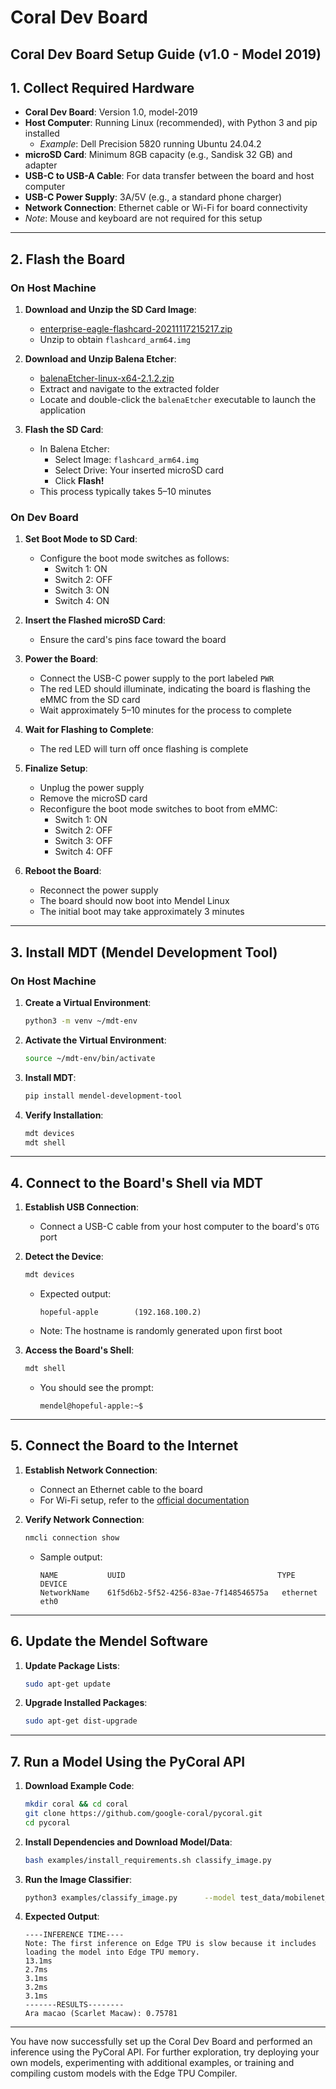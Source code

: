 # Coral Dev Board

## Coral Dev Board Setup Guide (v1.0 - Model 2019)

## 1. Collect Required Hardware

- **Coral Dev Board**: Version 1.0, model-2019  
- **Host Computer**: Running Linux (recommended), with Python 3 and pip installed  
  - _Example_: Dell Precision 5820 running Ubuntu 24.04.2  
- **microSD Card**: Minimum 8GB capacity (e.g., Sandisk 32 GB) and adapter  
- **USB-C to USB-A Cable**: For data transfer between the board and host computer  
- **USB-C Power Supply**: 3A/5V (e.g., a standard phone charger)  
- **Network Connection**: Ethernet cable or Wi-Fi for board connectivity  
- _Note_: Mouse and keyboard are not required for this setup  

---

## 2. Flash the Board

### On Host Machine

1. **Download and Unzip the SD Card Image**:  
   - [enterprise-eagle-flashcard-20211117215217.zip](https://dl.google.com/coral/mendel/enterprise/enterprise-eagle-flashcard-20211117215217.zip)  
   - Unzip to obtain `flashcard_arm64.img`

2. **Download and Unzip Balena Etcher**:  
   - [balenaEtcher-linux-x64-2.1.2.zip](https://github.com/balena-io/etcher/releases/download/v2.1.2/balenaEtcher-linux-x64-2.1.2.zip)  
   - Extract and navigate to the extracted folder  
   - Locate and double-click the `balenaEtcher` executable to launch the application  

3. **Flash the SD Card**:  
   - In Balena Etcher:  
     - Select Image: `flashcard_arm64.img`  
     - Select Drive: Your inserted microSD card  
     - Click **Flash!**  
   - This process typically takes 5–10 minutes  

### On Dev Board

1. **Set Boot Mode to SD Card**:  
   - Configure the boot mode switches as follows:  
     - Switch 1: ON  
     - Switch 2: OFF  
     - Switch 3: ON  
     - Switch 4: ON  

2. **Insert the Flashed microSD Card**:  
   - Ensure the card's pins face toward the board  

3. **Power the Board**:  
   - Connect the USB-C power supply to the port labeled `PWR`  
   - The red LED should illuminate, indicating the board is flashing the eMMC from the SD card  
   - Wait approximately 5–10 minutes for the process to complete  

4. **Wait for Flashing to Complete**:  
   - The red LED will turn off once flashing is complete  

5. **Finalize Setup**:  
   - Unplug the power supply  
   - Remove the microSD card  
   - Reconfigure the boot mode switches to boot from eMMC:  
     - Switch 1: ON  
     - Switch 2: OFF  
     - Switch 3: OFF  
     - Switch 4: OFF  

6. **Reboot the Board**:  
   - Reconnect the power supply  
   - The board should now boot into Mendel Linux  
   - The initial boot may take approximately 3 minutes  

---

## 3. Install MDT (Mendel Development Tool)

### On Host Machine

1. **Create a Virtual Environment**:

   ```bash
   python3 -m venv ~/mdt-env
   ```

2. **Activate the Virtual Environment**:

   ```bash
   source ~/mdt-env/bin/activate
   ```

3. **Install MDT**:

   ```bash
   pip install mendel-development-tool
   ```

4. **Verify Installation**:

   ```bash
   mdt devices
   mdt shell
   ```

---

## 4. Connect to the Board's Shell via MDT

1. **Establish USB Connection**:  
   - Connect a USB-C cable from your host computer to the board's `OTG` port  

2. **Detect the Device**:

   ```bash
   mdt devices
   ```

   - Expected output:

     ```
     hopeful-apple        (192.168.100.2)
     ```

   - Note: The hostname is randomly generated upon first boot  

3. **Access the Board's Shell**:

   ```bash
   mdt shell
   ```

   - You should see the prompt:

     ```
     mendel@hopeful-apple:~$
     ```

---

## 5. Connect the Board to the Internet

1. **Establish Network Connection**:  
   - Connect an Ethernet cable to the board  
   - For Wi-Fi setup, refer to the [official documentation](https://coral.ai/docs/dev-board/get-started/#connect-to-internet)  

2. **Verify Network Connection**:

   ```bash
   nmcli connection show
   ```

   - Sample output:

     ```
     NAME           UUID                                  TYPE       DEVICE
     NetworkName    61f5d6b2-5f52-4256-83ae-7f148546575a   ethernet   eth0
     ```

---

## 6. Update the Mendel Software

1. **Update Package Lists**:

   ```bash
   sudo apt-get update
   ```

2. **Upgrade Installed Packages**:

   ```bash
   sudo apt-get dist-upgrade
   ```

---

## 7. Run a Model Using the PyCoral API

1. **Download Example Code**:

   ```bash
   mkdir coral && cd coral
   git clone https://github.com/google-coral/pycoral.git
   cd pycoral
   ```

2. **Install Dependencies and Download Model/Data**:

   ```bash
   bash examples/install_requirements.sh classify_image.py
   ```

3. **Run the Image Classifier**:

   ```bash
   python3 examples/classify_image.py      --model test_data/mobilenet_v2_1.0_224_inat_bird_quant_edgetpu.tflite      --labels test_data/inat_bird_labels.txt      --input test_data/parrot.jpg
   ```

4. **Expected Output**:

   ```
   ----INFERENCE TIME----
   Note: The first inference on Edge TPU is slow because it includes loading the model into Edge TPU memory.
   13.1ms
   2.7ms
   3.1ms
   3.2ms
   3.1ms
   -------RESULTS--------
   Ara macao (Scarlet Macaw): 0.75781
   ```

---

You have now successfully set up the Coral Dev Board and performed an inference using the PyCoral API. For further exploration, try deploying your own models, experimenting with additional examples, or training and compiling custom models with the Edge TPU Compiler.
